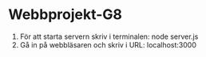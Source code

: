 # Webbprojekt-G8

1. För att starta servern skriv i terminalen: node server.js
2. Gå in på webbläsaren och skriv i URL: localhost:3000